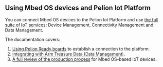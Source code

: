 ## Using Mbed OS devices and Pelion Iot Platform

You can connect Mbed OS devices to the Pelion Iot Platform and use [the full suite of IoT services](https://cloud.mbed.com/): Device Management, Connectivity Management and Data Management.

The documentation covers:

1. [Using Pelion Ready boards](../mbed-os-pelion/index.html) to establish a connection to the platform.
1. [Integrating with Arm Treasure Data (Data Management)](../mbed-os-pelion/integrating-with-arm-treasure-data.html).
1. [A full review of the production process](../mbed-os-pelion/going-to-production.html) for Mbed OS-based IoT devices.
